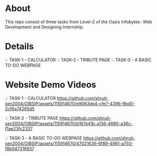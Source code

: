 # About
This repo consist of three tasks from Level-2 of the Oasis Infobytes- Web Development and Designing Internship.

# Details
💡 TASK-1 - CALCULATOR
💡 TASK-2 - TRIBUTE PAGE
💡 TASK-3 - A BASIC TO-DO WEBPAGE

# Website Demo Videos
💡 TASK-1 - CALCULATOR
https://github.com/shruti-sen2004/OIBSIP/assets/115914670/e9063de4-cfe7-4396-9bd0-2cf6a74265d5

💡 TASK-2 - TRIBUTE PAGE
https://github.com/shruti-sen2004/OIBSIP/assets/115914670/b187e41b-a136-4680-a36c-f1ae23fc2337

💡 TASK-3 - A BASIC TO-DO WEBPAGE
https://github.com/shruti-sen2004/OIBSIP/assets/115914670/47021636-6f89-4961-a750-f8b047316937

